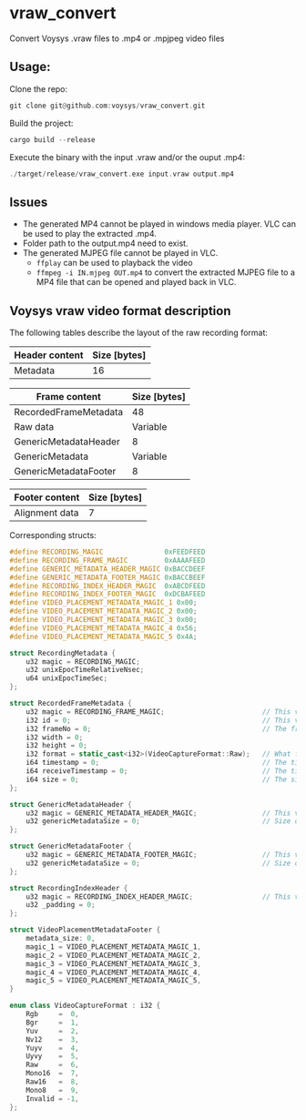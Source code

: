 # vraw_convert

Convert Voysys .vraw files to .mp4 or .mpjpeg video files

## Usage:
Clone the repo:
```rust
git clone git@github.com:voysys/vraw_convert.git
```
Build the project:
```rust
cargo build --release
```
Execute the binary with the input .vraw and/or the ouput .mp4:
```rust
./target/release/vraw_convert.exe input.vraw output.mp4
```

## Issues
- The generated MP4 cannot be played in windows media player. VLC can be used to play the extracted .mp4.
- Folder path to the output.mp4 need to exist.
- The generated MJPEG file cannot be played in VLC.
    - `ffplay` can be used to playback the video
    - `ffmpeg -i IN.mjpeg OUT.mp4` to convert the extracted MJPEG file
	to a MP4 file that can be opened and played back in VLC.

## Voysys vraw video format description

The following tables describe the layout of the raw recording format:

| Header content | Size [bytes] |
| -------------- | ------------ |
| Metadata       | 16           |


| Frame content         | Size [bytes] |
| --------------------- | ------------ |
| RecordedFrameMetadata | 48           |
| Raw data              | Variable     |
| GenericMetadataHeader | 8            |
| GenericMetadata       | Variable     |
| GenericMetadataFooter | 8            |


| Footer content | Size [bytes] |
| -------------- | ------------ |
| Alignment data | 7            |

Corresponding structs:
```cpp
#define RECORDING_MAGIC               0xFEEDFEED
#define RECORDING_FRAME_MAGIC         0xAAAAFEED
#define GENERIC_METADATA_HEADER_MAGIC 0xBACCDEEF
#define GENERIC_METADATA_FOOTER_MAGIC 0xBACCBEEF
#define RECORDING_INDEX_HEADER_MAGIC  0xABCDFEED
#define RECORDING_INDEX_FOOTER_MAGIC  0xDCBAFEED
#define VIDEO_PLACEMENT_METADATA_MAGIC_1 0x00;
#define VIDEO_PLACEMENT_METADATA_MAGIC_2 0x00;
#define VIDEO_PLACEMENT_METADATA_MAGIC_3 0x00;
#define VIDEO_PLACEMENT_METADATA_MAGIC_4 0x56;
#define VIDEO_PLACEMENT_METADATA_MAGIC_5 0x4A;

struct RecordingMetadata {
    u32 magic = RECORDING_MAGIC;
    u32 unixEpocTimeRelativeNsec;
    u64 unixEpocTimeSec;
};

struct RecordedFrameMetadata {
    u32 magic = RECORDING_FRAME_MAGIC;                        // This value will always be 0xAAAAFEED
    i32 id = 0;                                               // This value corresponds to the stream id in the pv file
    i32 frameNo = 0;                                          // The frame number of this frame
    i32 width = 0;
    i32 height = 0;
    i32 format = static_cast<i32>(VideoCaptureFormat::Raw);   // What format is this frame in
    i64 timestamp = 0;                                        // The timestamp from the capture system of this frame if any
    i64 receiveTimestamp = 0;                                 // The timestamp when this frame was recived
    i64 size = 0;                                             // The size of the following frame
};

struct GenericMetadataHeader {
    u32 magic = GENERIC_METADATA_HEADER_MAGIC;                // This value will always be 0xBACCDEEF
    u32 genericMetadataSize = 0;                              // Size of the generic metadata block
};

struct GenericMetadataFooter {
    u32 magic = GENERIC_METADATA_FOOTER_MAGIC;                // This value will always be 0xBACCBEEF
    u32 genericMetadataSize = 0;                              // Size of the generic metadata block
};

struct RecordingIndexHeader {
    u32 magic = RECORDING_INDEX_HEADER_MAGIC;                 // This value will always be 0xABCDFEED
    u32 _padding = 0;
};

struct VideoPlacementMetadataFooter {
    metadata_size: 0,
    magic_1 = VIDEO_PLACEMENT_METADATA_MAGIC_1,
    magic_2 = VIDEO_PLACEMENT_METADATA_MAGIC_2,
    magic_3 = VIDEO_PLACEMENT_METADATA_MAGIC_3,
    magic_4 = VIDEO_PLACEMENT_METADATA_MAGIC_4,
    magic_5 = VIDEO_PLACEMENT_METADATA_MAGIC_5,
}
```

```cpp
enum class VideoCaptureFormat : i32 {
    Rgb     =  0,
    Bgr     =  1,
    Yuv     =  2,
    Nv12    =  3,
    Yuyv    =  4,
    Uyvy    =  5,
    Raw     =  6,
    Mono16  =  7,
    Raw16   =  8,
    Mono8   =  9,
    Invalid = -1,
};
```
